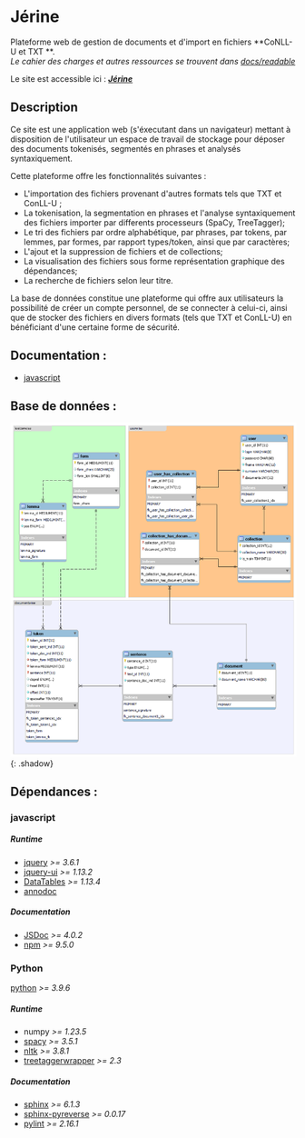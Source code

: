 # Jérine

Plateforme web de gestion de documents et d'import en fichiers **CoNLL-U et TXT **.  
*Le cahier des charges et autres ressources se trouvent dans [docs/readable](/docs/readable)*  

Le site est accessible ici : [***Jérine***](http://i3l.univ-grenoble-alpes.fr/~bourdillat/Jerine/) 

## Description 
Ce site est une application web (s'éxecutant dans un navigateur) mettant à disposition de l'utilisateur un espace de travail de stockage pour déposer des documents tokenisés, segmentés en phrases et analysés syntaxiquement. 

Cette plateforme offre les fonctionnalités suivantes :
- L'importation des fichiers provenant d'autres formats tels que TXT et ConLL-U ;
- La tokenisation, la segmentation en phrases et l'analyse syntaxiquement des fichiers importer par differents processeurs (SpaCy, TreeTagger);
- Le tri des fichiers par ordre alphabétique, par phrases, par tokens, par lemmes, par formes, par rapport types/token, ainsi que par caractères;
- L'ajout et la suppression de fichiers et de collections;
- La visualisation des fichiers sous forme représentation graphique des dépendances;
- La recherche de fichiers selon leur titre.

La base de données constitue une plateforme qui offre aux utilisateurs la possibilité de créer un compte personnel, de se connecter à celui-ci, ainsi que de stocker des fichiers en divers formats (tels que TXT et ConLL-U) en bénéficiant d'une certaine forme de sécurité. 


## Documentation :
- [javascript](/docs/js/)

## Base de données :
![diagramme de la base de données](/docs/readable/db.png "base de données de l'application"){: .shadow}

## Dépendances :

### javascript

##### *Runtime*
- [jquery](https://jquery.com/) *>= 3.6.1*  
- [jquery-ui](https://jqueryui.com/)  *>= 1.13.2*  
- [DataTables](https://datatables.net/) *>= 1.13.4* 
- [annodoc](https://spyysalo.github.io/annodoc/)  

##### *Documentation* 
- [JSDoc](https://jsdoc.app/) *>= 4.0.2*  
- [npm](https://www.npmjs.com/) *>= 9.5.0*  

### Python
[python](https://www.python.org/) *>= 3.9.6*  

##### *Runtime*
- numpy *>= 1.23.5*  
- [spacy](https://spacy.io/) *>= 3.5.1*  
- [nltk](https://www.nltk.org/) *>= 3.8.1*  
- [treetaggerwrapper](https://treetaggerwrapper.readthedocs.io/en/latest/) *>= 2.3*  

##### *Documentation*
- [sphinx](https://www.sphinx-doc.org/en/master/) *>= 6.1.3*  
- [sphinx-pyreverse](https://github.com/alendit/sphinx-pyreverse) *>= 0.0.17*  
- [pylint](https://pylint.readthedocs.io/en/latest/) *>= 2.16.1*  


